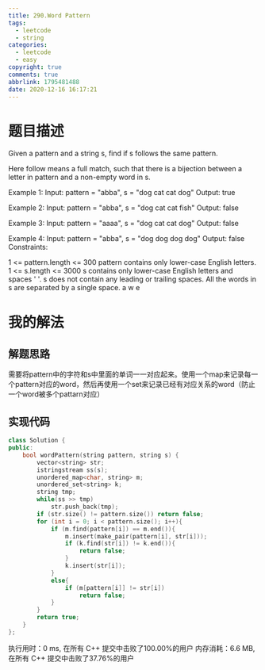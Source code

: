 ```yaml
---
title: 290.Word Pattern
tags:
  - leetcode
  - string
categories:
  - leetcode
  - easy
copyright: true
comments: true
abbrlink: 1795481488
date: 2020-12-16 16:17:21
---
```

# 题目描述
Given a pattern and a string s, find if s follows the same pattern.

Here follow means a full match, such that there is a bijection between a letter in pattern and a non-empty word in s.

Example 1:
Input: pattern = "abba", s = "dog cat cat dog"
Output: true

Example 2:
Input: pattern = "abba", s = "dog cat cat fish"
Output: false

Example 3:
Input: pattern = "aaaa", s = "dog cat cat dog"
Output: false

Example 4:
Input: pattern = "abba", s = "dog dog dog dog"
Output: false
 
Constraints:

1 <= pattern.length <= 300
pattern contains only lower-case English letters.
1 <= s.length <= 3000
s contains only lower-case English letters and spaces ' '.
s does not contain any leading or trailing spaces.
All the words in s are separated by a single space.
a w e
# 我的解法
## 解题思路
需要将pattern中的字符和s中里面的单词一一对应起来。使用一个map来记录每一个pattern对应的word，然后再使用一个set来记录已经有对应关系的word（防止一个word被多个pattarn对应）
## 实现代码
```C++
class Solution {
public:
    bool wordPattern(string pattern, string s) {
        vector<string> str;
        istringstream ss(s);
        unordered_map<char, string> m;
        unordered_set<string> k;
        string tmp;
        while(ss >> tmp)
            str.push_back(tmp);
        if (str.size() != pattern.size()) return false;
        for (int i = 0; i < pattern.size(); i++){
            if (m.find(pattern[i]) == m.end()){
                m.insert(make_pair(pattern[i], str[i]));
                if (k.find(str[i]) != k.end()){
                    return false;
                }
                k.insert(str[i]);
            }
            else{
                if (m[pattern[i]] != str[i])
                    return false;
            }
        }
        return true;
    }
};
```
执行用时：0 ms, 在所有 C++ 提交中击败了100.00%的用户
内存消耗：6.6 MB, 在所有 C++ 提交中击败了37.76%的用户

